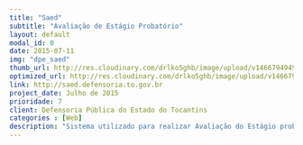 ```yaml
---
title: "Saed"
subtitle: "Avaliação de Estágio Probatório"
layout: default
modal_id: 0
date: 2015-07-11
img: "dpe_saed"
thumb_url: http://res.cloudinary.com/drlko5ghb/image/upload/v1466794949/l28ojt94sruqetxejo7w.png
optimized_url: http://res.cloudinary.com/drlko5ghb/image/upload/v1466794951/dgaqklmgchkwlzp0y80u.png
link: http://saed.defensoria.to.gov.br
project_date: Julho de 2015
prioridade: 7
client: Defensoria Pública do Estado do Tocantins
categories : [Web]
description: "Sistema utilizado para realizar Avaliação do Estágio probatório de mais de 500 funcionários espalhados por todo o Estado do Tocantins. Utiliza tecnologias como Ruby on Rails como framework de desenvolvimento principal, Sidekiq para execução de processos assincronos, Sistema automatizado de sincronimos de dados funcionais de servidor, desenvolvido utilizando técnicas de TDD, deploy automatizado em servidor Nginx/Unicorn, módulo de autenticação e autorização, agendamento de tarefas, processamento de imagens, auditoria, envio de SMS, etc"
---
```

